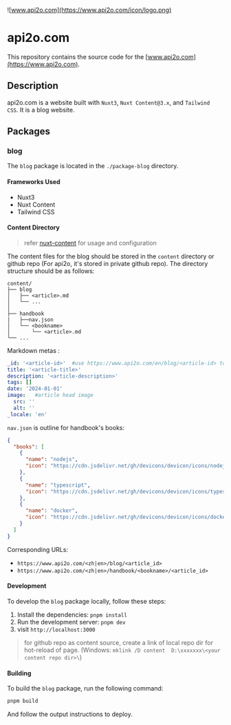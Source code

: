![www.api2o.com](https://www.api2o.com/icon/logo.png)


# api2o.com
This repository contains the source code for the [www.api2o.com](https://www.api2o.com).

## Description

api2o.com is a website built with `Nuxt3`, `Nuxt Content@3.x`, and `Tailwind CSS`. It is a blog website.

## Packages

### blog

The `blog` package is located in the `./package-blog` directory. 

#### Frameworks Used
- Nuxt3
- Nuxt Content
- Tailwind CSS


#### Content Directory 
> refer [nuxt-content](https://content.nuxt.com/docs/getting-started) for usage and configuration

The content files for the blog should be stored in the `content` directory or github repo (For api2o, it's stored in private github repo). The directory structure should be as follows:

```
content/
├── blog
│   ├── <article>.md
│   └── ...
│
├── handbook
|   ├──nav.json           
│   └── <bookname>
│       └── <article>.md
└── ...
```

Markdown metas :
```yaml
_id: '<article-id>'  #use https://www.api2o.com/en/blog/<article-id> to visit
title: '<article-title>'
description: '<article-description>'
tags: []
date: '2024-01-01'
image:   #article head image
  src: ''   
  alt: ''
_locale: 'en'
```


`nav.json` is outline for handbook's books:
```json
{
  "books": [
    {
      "name": "nodejs",
      "icon": "https://cdn.jsdelivr.net/gh/devicons/devicon/icons/nodejs/nodejs-original.svg"
    },
    {
      "name": "typescript",
      "icon": "https://cdn.jsdelivr.net/gh/devicons/devicon/icons/typescript/typescript-original.svg"
    },
    {
      "name": "docker",
      "icon": "https://cdn.jsdelivr.net/gh/devicons/devicon/icons/docker/docker-original.svg"
    }
  ]
}
```

Corresponding URLs:
- `https://www.api2o.com/<zh|en>/blog/<article_id>`
- `https://www.api2o.com/<zh|en>/handbook/<bookname>/<article_id>`


#### Development

To develop the `blog` package locally, follow these steps:

1.  Install the dependencies: `pnpm install`
2.  Run the development server: `pnpm dev`
3.  visit `http://localhost:3000`
  

> for github repo as content source,  create a link of local repo dir for hot-reload of page. (Windows: ` mklink /D content  D:\xxxxxxx\<your content repo dir>\ `)



#### Building

To build the `blog` package, run the following command:

```bash
pnpm build
```
And follow the output instructions to deploy.

